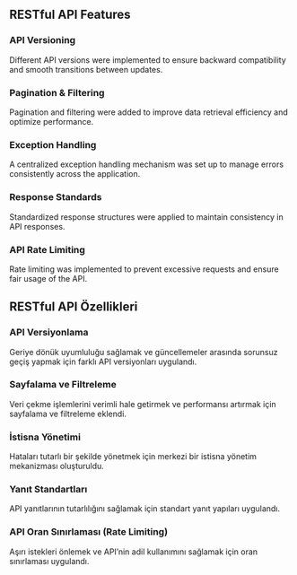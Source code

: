 ## RESTful API Features  

### API Versioning  
Different API versions were implemented to ensure backward compatibility and smooth transitions between updates.  

### Pagination & Filtering  
Pagination and filtering were added to improve data retrieval efficiency and optimize performance.  

### Exception Handling  
A centralized exception handling mechanism was set up to manage errors consistently across the application.  

### Response Standards  
Standardized response structures were applied to maintain consistency in API responses.  

### API Rate Limiting  
Rate limiting was implemented to prevent excessive requests and ensure fair usage of the API. 


## RESTful API Özellikleri  

### API Versiyonlama  
Geriye dönük uyumluluğu sağlamak ve güncellemeler arasında sorunsuz geçiş yapmak için farklı API versiyonları uygulandı.  

### Sayfalama ve Filtreleme  
Veri çekme işlemlerini verimli hale getirmek ve performansı artırmak için sayfalama ve filtreleme eklendi.  

### İstisna Yönetimi  
Hataları tutarlı bir şekilde yönetmek için merkezi bir istisna yönetim mekanizması oluşturuldu.  

### Yanıt Standartları  
API yanıtlarının tutarlılığını sağlamak için standart yanıt yapıları uygulandı.  

### API Oran Sınırlaması (Rate Limiting)  
Aşırı istekleri önlemek ve API’nin adil kullanımını sağlamak için oran sınırlaması uygulandı.  

